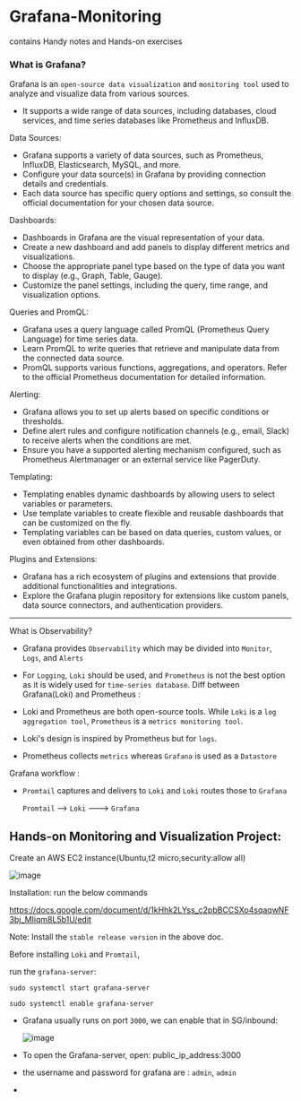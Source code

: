 # Grafana-Monitoring
contains Handy notes and Hands-on exercises

### What is Grafana?

Grafana is an `open-source data visualization` and `monitoring tool` used to analyze and visualize data from various sources.
- It supports a wide range of data sources, including databases, cloud services, and time series databases like Prometheus and InfluxDB.

Data Sources:

- Grafana supports a variety of data sources, such as Prometheus, InfluxDB, Elasticsearch, MySQL, and more.
- Configure your data source(s) in Grafana by providing connection details and credentials.
- Each data source has specific query options and settings, so consult the official documentation for your chosen data source.

Dashboards:

- Dashboards in Grafana are the visual representation of your data.
- Create a new dashboard and add panels to display different metrics and visualizations.
- Choose the appropriate panel type based on the type of data you want to display (e.g., Graph, Table, Gauge).
- Customize the panel settings, including the query, time range, and visualization options.

Queries and PromQL:

- Grafana uses a query language called PromQL (Prometheus Query Language) for time series data.
- Learn PromQL to write queries that retrieve and manipulate data from the connected data source.
- PromQL supports various functions, aggregations, and operators. Refer to the official Prometheus documentation for detailed information.

Alerting:

- Grafana allows you to set up alerts based on specific conditions or thresholds.
- Define alert rules and configure notification channels (e.g., email, Slack) to receive alerts when the conditions are met.
- Ensure you have a supported alerting mechanism configured, such as Prometheus Alertmanager or an external service like PagerDuty.

Templating:

- Templating enables dynamic dashboards by allowing users to select variables or parameters.
- Use template variables to create flexible and reusable dashboards that can be customized on the fly.
- Templating variables can be based on data queries, custom values, or even obtained from other dashboards.

Plugins and Extensions:

- Grafana has a rich ecosystem of plugins and extensions that provide additional functionalities and integrations.
- Explore the Grafana plugin repository for extensions like custom panels, data source connectors, and authentication providers.

-------------------------------

What is Observability? 

- Grafana provides `Observability` which may be divided into `Monitor`, `Logs`, and `Alerts`
- For `Logging`, `Loki` should be used, and `Prometheus` is not the best option as it is widely used for `time-series database`.
Diff between Grafana(Loki) and Prometheus :

- Loki and Prometheus are both open-source tools. While `Loki` is a `log aggregation tool`, `Prometheus` is a `metrics monitoring tool`.
- Loki's design is inspired by Prometheus but for `logs`. 
- Prometheus collects `metrics` whereas `Grafana` is used as a `Datastore`

Grafana workflow : 
- `Promtail` captures and delivers to `Loki` and `Loki` routes those to `Grafana`

  `Promtail` --> `Loki` ---> `Grafana`

## Hands-on Monitoring and Visualization Project:

Create an AWS EC2 instance(Ubuntu,t2 micro,security:allow all) 

![image](https://github.com/balajisomasale/Grafana-Monitoring/assets/35003840/f05d1c61-a646-4a9e-8e2c-be09bd4f318c)

Installation: run the below commands

https://docs.google.com/document/d/1kHhk2LYss_c2pbBCCSXo4sqaqwNF3bj_MIiqm8L5b1U/edit

Note: Install the `stable release version`  in the above doc.


Before installing `Loki` and `Promtail`,

run the `grafana-server`: 
```
sudo systemctl start grafana-server

sudo systemctl enable grafana-server
```
- Grafana usually runs on port `3000`, we can enable that in SG/inbound:

  ![image](https://github.com/balajisomasale/Grafana-Monitoring/assets/35003840/31859d8f-07cd-4eaf-9972-2a687b1e5ad8)

- To open the Grafana-server, open: public_ip_address:3000
- the username and password for grafana are : `admin`, `admin`
- 

